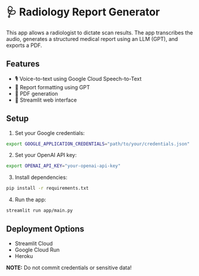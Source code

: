 # 🩺 Radiology Report Generator

This app allows a radiologist to dictate scan results. The app transcribes the audio, generates a structured medical report using an LLM (GPT), and exports a PDF.

## Features
- 🎙 Voice-to-text using Google Cloud Speech-to-Text
- 🤖 Report formatting using GPT
- 📄 PDF generation
- 🚀 Streamlit web interface

## Setup
1. Set your Google credentials:
```bash
export GOOGLE_APPLICATION_CREDENTIALS="path/to/your/credentials.json"
```

2. Set your OpenAI API key:
```bash
export OPENAI_API_KEY="your-openai-api-key"
```

3. Install dependencies:
```bash
pip install -r requirements.txt
```

4. Run the app:
```bash
streamlit run app/main.py
```

## Deployment Options
- Streamlit Cloud
- Google Cloud Run
- Heroku

**NOTE:** Do not commit credentials or sensitive data!